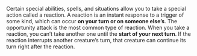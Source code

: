 Certain special abilities, spells, and situations allow you to take a special action called a reaction. A reaction is an instant response to a trigger of some kind, which can occur **on your turn or on someone else’s**. The opportunity attack is the most common type of reaction. When you take a reaction, you can’t take another one until the **start of your next turn**. If the reaction interrupts another creature’s turn, that creature can continue its turn right after the reaction.
